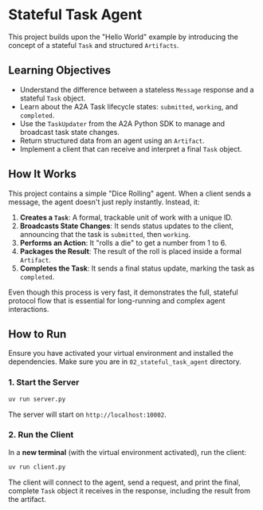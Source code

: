 # Stateful Task Agent

This project builds upon the "Hello World" example by introducing the concept of a stateful `Task` and structured `Artifacts`.

## Learning Objectives

-   Understand the difference between a stateless `Message` response and a stateful `Task` object.
-   Learn about the A2A Task lifecycle states: `submitted`, `working`, and `completed`.
-   Use the `TaskUpdater` from the A2A Python SDK to manage and broadcast task state changes.
-   Return structured data from an agent using an `Artifact`.
-   Implement a client that can receive and interpret a final `Task` object.

## How It Works

This project contains a simple "Dice Rolling" agent. When a client sends a message, the agent doesn't just reply instantly. Instead, it:

1.  **Creates a `Task`**: A formal, trackable unit of work with a unique ID.
2.  **Broadcasts State Changes**: It sends status updates to the client, announcing that the task is `submitted`, then `working`.
3.  **Performs an Action**: It "rolls a die" to get a number from 1 to 6.
4.  **Packages the Result**: The result of the roll is placed inside a formal `Artifact`.
5.  **Completes the Task**: It sends a final status update, marking the task as `completed`.

Even though this process is very fast, it demonstrates the full, stateful protocol flow that is essential for long-running and complex agent interactions.

## How to Run

Ensure you have activated your virtual environment and installed the dependencies. Make sure you are in `02_stateful_task_agent` directory.

### 1. Start the Server

```bash
uv run server.py
```
The server will start on `http://localhost:10002`.

### 2. Run the Client

In a **new terminal** (with the virtual environment activated), run the client:
```bash
uv run client.py
```

The client will connect to the agent, send a request, and print the final, complete `Task` object it receives in the response, including the result from the artifact.